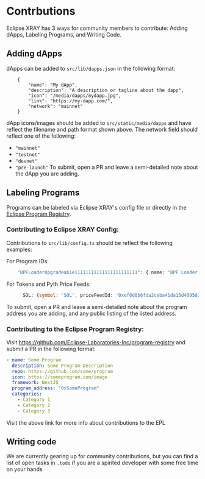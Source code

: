 # Contrbutions
Eclipse XRAY has 3 ways for community members to contribute: Adding dApps, Labeling Programs, and Writing Code. 

## Adding dApps
dApps can be added to `src/lib/dapps.json` in the following format:
```
    {
        "name": "My dApp",
        "description": "A description or tagline about the dapp",
        "icon": "/media/dapps/mydapp.jpg",
        "link": "https://my-dapp.com/",
        "network": "mainnet"
    }
```
dApp icons/images should be added to `src/static/media/dapps` and have reflect the filename and path format shown above. 
The network field should reflect one of the following:
- `"mainnet"`
- `"testnet"`
- `"devnet"`
- `"pre-launch"`
To submit, open a PR and leave a semi-detailed note about the dApp you are adding. 
## Labeling Programs
Programs can be labeled via Eclipse XRAY's config file or directly in the [Eclipse Program Registry](https://github.com/Eclipse-Laboratories-Inc/program-registry). 
### Contributing to Eclipse XRAY Config: 
Contributions to `src/lib/config.ts` should be reflect the following examples:

For Program IDs:
```ts
    "BPFLoaderUpgradeab1e11111111111111111111111": { name: "BPF Loader Upgradeable", category: "SYSTEM" },
```

For Tokens and Pyth Price Feeds: 
```ts
      SOL: {symbol: 'SOL', priceFeedId: '0xef0d8b6fda2ceba41da15d4095d1da392a0d2f8ed0c6c7bc0f4cfac8c280b56d', aliases: ['Solana'], mint: 'BeRUj3h7BqkbdfFU7FBNYbodgf8GCHodzKvF9aVjNNfL'},
```
To submit, open a PR and leave a semi-detailed note about the program address you are adding, and any public listing of the listed address. 

### Contributing to the Eclipse Program Registry:
Visit https://github.com/Eclipse-Laboratories-Inc/program-registry and submit a PR in the following format: 
```yaml
- name: Some Program
  description: Some Program Description 
  repo: https://github.com/some/program
  icon: https://someprogram.com/image
  framework: NextJS
  program_address: "0xSomeProgram"
  categories:
    - Category 1
    - Category 2
    - Category 3
```
Visit the above link for more info about contributions to the EPL

## Writing code
We are currently gearing up for community contributions, but you can find a list of open tasks in `.todo` if you are a spirited developer with some free time on your hands